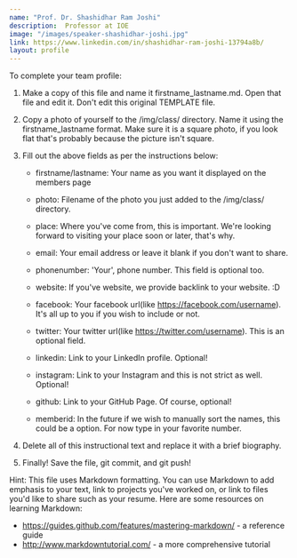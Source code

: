 ```yaml
---
name: "Prof. Dr. Shashidhar Ram Joshi"
description:  Professor at IOE
image: "/images/speaker-shashidhar-joshi.jpg"
link: https://www.linkedin.com/in/shashidhar-ram-joshi-13794a8b/
layout: profile
---
```


To complete your team profile:

1. 	Make a copy of this file and name it firstname_lastname.md. 
	Open that file and edit it. Don't edit this original TEMPLATE file.

2. 	Copy a photo of yourself to the /img/class/ directory. Name 
	it using the firstname_lastname format. Make sure it is a
	square photo, if you look flat that's probably because the picture
	isn't square.
	
3. 	Fill out the above fields as per the instructions below:
	
	- firstname/lastname: Your name as you want it displayed on the 
	members page 
	
	- photo: Filename of the photo you just added to the /img/class/ 
	directory. 		  
	
	- place: Where you've come from, this is important. We're looking 
	forward to visiting your place soon or later, that's why.
    
	- email: Your email address or leave it blank if you don't want to 
	share.
    
	- phonenumber: 'Your', phone number. This field is optional too.
	
	- website: If you've website, we provide backlink to your website. :D
    
	- facebook: Your facebook url(like https://facebook.com/username). 
	It's all up to you if you wish to include or not.
    
	- twitter: Your twitter url(like https://twitter.com/username). This is an
   	optional field.
    
	- linkedin: Link to your LinkedIn profile. Optional!  
    
	- instagram: Link to your Instagram and this is not strict as well. Optional!
	
	- github: Link to your GitHub Page. Of course, optional!
    
	- memberid: In the future if we wish to manually sort the names, this 
	could be a option. For now type in your favorite number.	  

4. 	Delete all of this instructional text and replace it with a brief biography.

5. 	Finally! Save the file, git commit, and git push!

Hint: This file uses Markdown formatting. You can use Markdown to add emphasis
to your text, link to projects you've worked on, or link to files you'd like to
share such as your resume. Here are some resources on learning Markdown:
  - https://guides.github.com/features/mastering-markdown/ - a reference
    guide
  - http://www.markdowntutorial.com/ - a more comprehensive tutorial